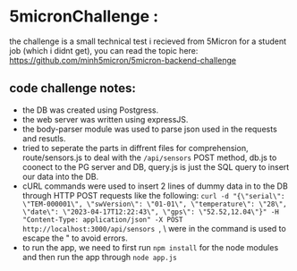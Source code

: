 # 5micronChallenge :
the challenge is a small technical test i recieved from 5Micron for a student job (which i didnt get), you can read the topic here:
https://github.com/minh5micron/5micron-backend-challenge
## code challenge notes:
- the DB was created using Postgress.
- the web server was written using expressJS. 
- the body-parser module was used to parse json used in the requests and resutls. 
- tried to seperate the parts in diffrent files for comprehension, route/sensors.js to deal with the ```/api/sensors``` POST method, db.js to coonect to the PG server and DB, query.js is just the SQL query to insert our data into the DB.
- cURL commands were used to insert 2 lines of dummy data in to the DB through HTTP POST requests like the following:
```curl -d "{\"serial\": \"TEM-000001\", \"swVersion\": \"01-01\", \"temperature\": \"28\", \"date\": \"2023-04-17T12:22:43\", \"gps\": \"52.52,12.04\"}" -H "Content-Type: application/json" -X POST http://localhost:3000/api/sensors ```, \ were in the command is used to escape the " to avoid errors.
- to run the app, we need to first run ```npm install``` for the node modules and then run the app through ```node app.js```
